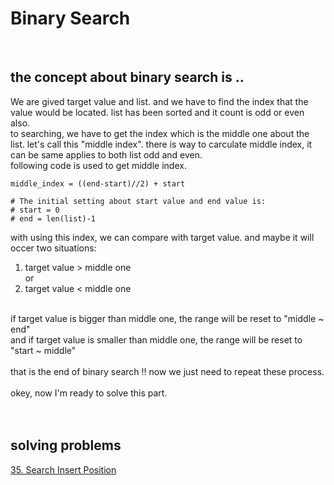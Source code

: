 # Binary Search
<br>

## the concept about binary search is .. 
We are gived target value and list. and we have to find the index that the value would be located. list has been sorted and it count is odd or even also.<br>
to searching, we have to get the index which is the middle one about the list. let's call this "middle index". there is way to carculate middle index, it can be same applies to both list odd and even. <br>following code is used to get middle index.<br>
```
middle_index = ((end-start)//2) + start

# The initial setting about start value and end value is:
# start = 0
# end = len(list)-1
```
with using this index, we can compare with target value. and maybe it will occer two situations:<br>
1. target value > middle one
<br>or
2. target value < middle one<br>
<br>
if target value is bigger than middle one, the range will be reset to "middle ~ end"<br> 
and if target value is smaller than middle one, the range will be reset to "start ~ middle"<br><br>
that is the end of binary search !! now we just need to repeat these process.<br>
<br>
okey, now I'm ready to solve this part. <br>
<br>
<br>

## solving problems
[35. Search Insert Position](./35)<br>
